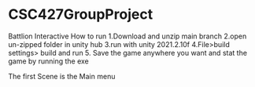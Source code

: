# CSC427GroupProject
Battlion Interactive
How to run
1.Download and unzip main branch
2.open un-zipped folder in unity hub
3.run with unity 2021.2.10f
4.File>build settings> build and run
5. Save the game anywhere you want and stat the game by running the exe

The first Scene is the Main menu 
